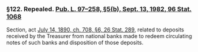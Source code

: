 ### §122. Repealed. [Pub. L. 97–258, §5(b), Sept. 13, 1982, 96 Stat. 1068](/statviewer.htm?volume=96&page=1068) ###

Section, act [July 14, 1890, ch. 708, §6, 26 Stat. 289](/statviewer.htm?volume=26&page=289), related to deposits received by the Treasurer from national banks made to redeem circulating notes of such banks and disposition of those deposits.